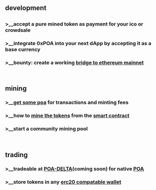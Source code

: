 <section id="about" class="about">
  <div class="container">
    <div class="row">
      <div class="col-lg-12 text-center">  
        </p>
      <br><br>   <h2>development<h2>
       <h3>>__accept a pure mined token as payment for your ico or crowdsale</h3>
        <h3>>__integrate 0xPOA into your next dApp by accepting it as a base currency</h3>
         <h3>>__<b>bounty:</b> create a working <a target="_blank" href="https://github.com/poanetwork/poa-bridge-contracts">bridge to ethereum mainnet</a></h3>
          <br>
        <h2>mining</h2>
          <h3>>__<a target="_blank" href="https://coinmarketcap.com/currencies/poa-network/#markets">get some poa</a> for transactions and minting fees</h3>
          <h3>>__how to <a target="_blank" href="https://github.com/mining-visualizer/MVis-tokenminer">mine the tokens</a> from the <a target="_blank" href="https://poaexplorer.com/address/0x3811315ed5f905c226c3c144ccb55af73d601196">smart contract</a></h3>
         <h3>>__start a community mining pool</h3>
            <Br>
        <h2>trading</h2>
           <h3>>__tradeable at <a target="_blank" href="https://poa-delta.github.io">POA-DELTA</a>(coming soon) for native <a target="_blank" href="https://poa.network">POA</a></h3>
        <h3>>__store tokens in any <a target="_blank" href="https://metamask.io/">erc20 compatable wallet</a></h3></li>
 </b>
      </div>
    </div>
    <!-- /.row -->
  </div>
  <!-- /.container -->
</section>
